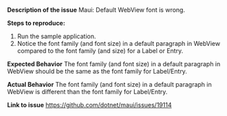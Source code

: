 **Description of the issue**
Maui: Default WebView font is wrong.

**Steps to reproduce:**
1. Run the sample application.
2. Notice the font family (and font size) in a default paragraph in WebView compared to the font family (and size) for a Label or Entry.

**Expected Behavior**
The font family (and font size) in a default paragraph in WebView should be the same as the font family for Label/Entry.

**Actual Behavior**
The font family (and font size) in a default paragraph in WebView is different than the font family for Label/Entry.

**Link to issue**
https://github.com/dotnet/maui/issues/19114
